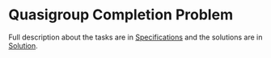 # Quasigroup Completion Problem

Full description about the tasks are in [Specifications](https://github.com/Shukti042/Artificial-Intelligence/tree/master/Quasigroup%20Completion%20Problem/Specifications) and the solutions are in [Solution](https://github.com/Shukti042/Artificial-Intelligence/tree/master/Quasigroup%20Completion%20Problem/Solution). 